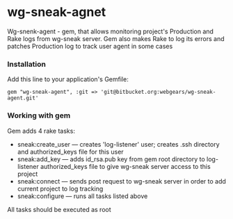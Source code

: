 # wg-sneak-agnet

Wg-snenk-agent - gem, that allows monitoring project's Production and Rake logs from wg-sneak server. Gem also makes Rake to
log its errors and patches Production log to track user agent in some cases
### Installation

Add this line to your application's Gemfile:

`gem "wg-sneak-agent", :git => 'git@bitbucket.org:webgears/wg-sneak-agent.git'`

### Working with gem

Gem adds 4 rake tasks:

  - sneak:create_user — creates 'log-listener' user; creates .ssh directory and authorized_keys file for this user
  - sneak:add_key — adds id_rsa.pub key from gem root directory to log-listener authorized_keys file to give wg-sneak server access to this project
  - sneak:connect — sends post request to wg-sneak server in order to add current project to log tracking
  - sneak:configure — runs all tasks listed above

 All tasks should be executed as root